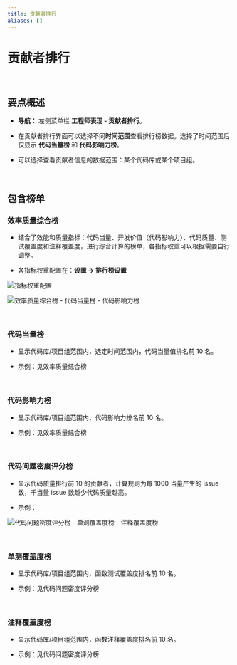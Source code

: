 ```yaml
---
title: 贡献者排行
aliases: []
---
```


# 贡献者排行

<br />

## 要点概述

-   **导航：** 左侧菜单栏 **工程师表现 - 贡献者排行**。

-   在贡献者排行界面可以选择不同**时间范围**查看排行榜数据。选择了时间范围后仅显示 **代码当量榜** 和 **代码影响力榜**。

-   可以选择查看贡献者信息的数据范围：某个代码库或某个项目组。

<br />

## 包含榜单

### 效率质量综合榜

-   结合了效能和质量指标：代码当量、开发价值（代码影响力）、代码质量、测试覆盖度和注释覆盖度，进行综合计算的榜单，各指标权重可以根据需要自行调整。

-   各指标权重配置在：**设置 -> 排行榜设置**

![指标权重配置](https://release-note.oss-cn-hongkong.aliyuncs.com/2022_v2/216_developer_ranking_01.png)

![效率质量综合榜 - 代码当量榜 - 代码影响力榜](https://release-note.oss-cn-hongkong.aliyuncs.com/2022_v2/217_developer_ranking_02.png)

<br />

### 代码当量榜

-   显示代码库/项目组范围内，选定时间范围内，代码当量值排名前 10 名。

-   示例：见效率质量综合榜

<br />

### 代码影响力榜

-   显示代码库/项目组范围内，代码影响力排名前 10 名。

-   示例：见效率质量综合榜

<br />

### 代码问题密度评分榜

-   显示代码质量排行前 10 的贡献者，计算规则为每 1000 当量产生的 issue 数，千当量 issue 数越少代码质量越高。

-   示例：

![代码问题密度评分榜 - 单测覆盖度榜 - 注释覆盖度榜](https://release-note.oss-cn-hongkong.aliyuncs.com/2022_v2/218_developer_ranking_03.png)

<br />

### 单测覆盖度榜

-   显示代码库/项目组范围内，函数测试覆盖度排名前 10 名。

-   示例：见代码问题密度评分榜

<br />

### 注释覆盖度榜

-   显示代码库/项目组范围内，函数注释覆盖度排名前 10 名。

-   示例：见代码问题密度评分榜

<br />
